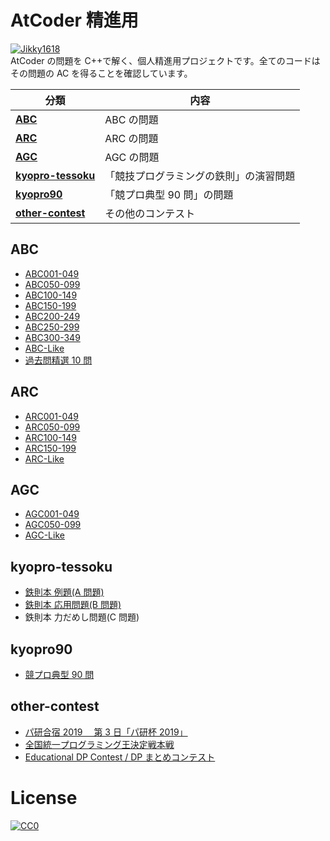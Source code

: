 # AtCoder 精進用

[![Jikky1618](https://img.shields.io/endpoint?url=https%3A%2F%2Fatcoder-badges.now.sh%2Fapi%2Fatcoder%2Fjson%2FJikky1618&style=for-the-badge)](https://atcoder.jp/users/Jikky1618)
<br>
AtCoder の問題を C++で解く、個人精進用プロジェクトです。全てのコードはその問題の AC を得ることを確認しています。

| 分類                                  | 内容                                   |
| ------------------------------------- | -------------------------------------- |
| **[ABC](#abc)**                       | ABC の問題                             |
| **[ARC](#arc)**                       | ARC の問題                             |
| **[AGC](#agc)**                       | AGC の問題                             |
| **[kyopro-tessoku](#kyopro-tessoku)** | 「競技プログラミングの鉄則」の演習問題 |
| **[kyopro90](#kyopro90)**             | 「競プロ典型 90 問」の問題             |
| **[other-contest](#other)**           | その他のコンテスト                     |

<a name="abc"></a>

## ABC

-   [ABC001-049](https://github.com/Jikky1618/AtCoder/tree/main/ABC/ABC001-049)
-   [ABC050-099](https://github.com/Jikky1618/AtCoder/tree/main/ABC/ABC050-099)
-   [ABC100-149](https://github.com/Jikky1618/AtCoder/tree/main/ABC/ABC100-149)
-   [ABC150-199](https://github.com/Jikky1618/AtCoder/tree/main/ABC/ABC150-199)
-   [ABC200-249](https://github.com/Jikky1618/AtCoder/tree/main/ABC/ABC200-249)
-   [ABC250-299](https://github.com/Jikky1618/AtCoder/tree/main/ABC/ABC250-299)
-   [ABC300-349](https://github.com/Jikky1618/AtCoder/tree/main/ABC/ABC300-349)
-   [ABC-Like](https://github.com/Jikky1618/AtCoder/tree/main/ABC/ABC-Like)
-   [過去問精選 10 問](https://github.com/Jikky1618/AtCoder/tree/main/ABC/ABS)

<a name="arc"></a>

## ARC

-   [ARC001-049](https://github.com/Jikky1618/AtCoder/tree/main/ARC/ARC001-049)
-   [ARC050-099](https://github.com/Jikky1618/AtCoder/tree/main/ARC/ARC050-099)
-   [ARC100-149](https://github.com/Jikky1618/AtCoder/tree/main/ARC/ARC100-149)
-   [ARC150-199](https://github.com/Jikky1618/AtCoder/tree/main/ARC/ARC150-199)
-   [ARC-Like](https://github.com/Jikky1618/AtCoder/tree/main/ARC/ARC-Like)

<a name="agc"></a>

## AGC

-   [AGC001-049](https://github.com/Jikky1618/AtCoder/tree/main/AGC/AGC001-049)
-   [AGC050-099](https://github.com/Jikky1618/AtCoder/tree/main/AGC/AGC050-099)
-   [AGC-Like](https://github.com/Jikky1618/AtCoder/tree/main/AGC/AGC-like)

<a name="kyopro-tessoku"></a>

## kyopro-tessoku

-   [鉄則本 例題(A 問題)](https://github.com/Jikky1618/AtCoder/tree/main/kyopro-tessoku/A)
-   [鉄則本 応用問題(B 問題)](https://github.com/Jikky1618/AtCoder/tree/main/kyopro-tessoku/B)
-   鉄則本 力だめし問題(C 問題)

<a name="kyopro90"></a>

## kyopro90

-   [競プロ典型 90 問](https://github.com/Jikky1618/AtCoder/tree/main/kyopro90)

<a name="other"></a>

## other-contest

-   [パ研合宿 2019 　第 3 日「パ研杯 2019」](https://github.com/Jikky1618/AtCoder/tree/main/other-contest/pakencamp-2019-day3)
-   [全国統一プログラミング王決定戦本戦](https://github.com/Jikky1618/AtCoder/tree/main/other-contest/nikkei2019-final)
-   [Educational DP Contest / DP まとめコンテスト](https://github.com/Jikky1618/AtCoder/tree/main/other-contest/dp)

# License

[![CC0](http://i.creativecommons.org/p/zero/1.0/88x31.png "CC0")](http://creativecommons.org/publicdomain/zero/1.0/deed.ja)
